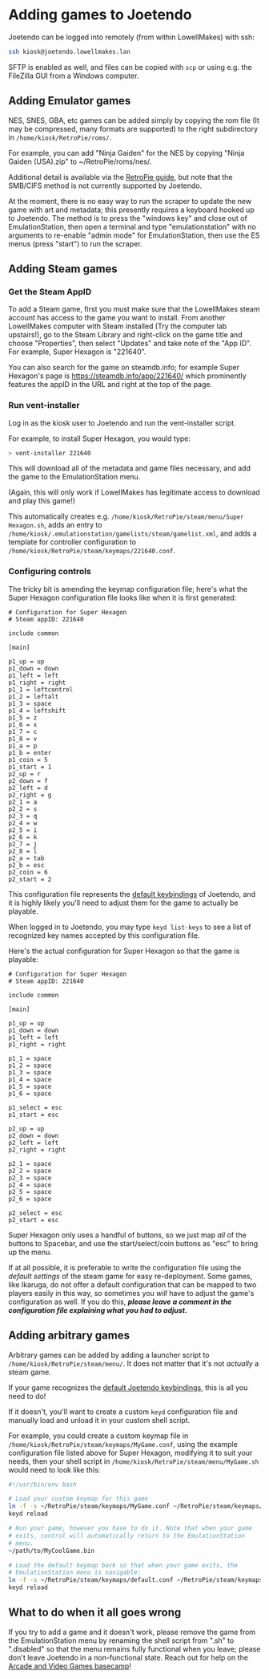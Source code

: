 # Adding games to Joetendo

Joetendo can be logged into remotely (from within LowellMakes) with
ssh:

```sh
ssh kiosk@joetendo.lowellmakes.lan
```

SFTP is enabled as well, and files can be copied with `scp` or using
e.g. the FileZilla GUI from a Windows computer.

## Adding Emulator games

NES, SNES, GBA, etc games can be added simply by copying the rom file
(It may be compressed, many formats are supported) to the right
subdirectory in `/home/kiosk/RetroPie/roms/`.

For example, you can add "Ninja Gaiden" for the NES by copying "Ninja
Gaiden (USA).zip" to ~/RetroPie/roms/nes/.

Additional detail is available via the [RetroPie
guide](https://retropie.org.uk/docs/Transferring-Roms/), but note that
the SMB/CIFS method is not currently supported by Joetendo.

At the moment, there is no easy way to run the scraper to update the
new game with art and metadata; this presently requires a keyboard
hooked up to Joetendo. The method is to press the "windows key" and
close out of EmulationStation, then open a terminal and type
"emulationstation" with no arguments to re-enable "admin mode" for
EmulationStation, then use the ES menus (press "start") to run the
scraper.

## Adding Steam games

### Get the Steam AppID

To add a Steam game, first you must make sure that the LowellMakes
steam account has access to the game you want to install. From another
LowellMakes computer with Steam installed (Try the computer lab
upstairs!), go to the Steam Library and right-click on the game title
and choose "Properties", then select "Updates" and take note of the
"App ID". For example, Super Hexagon is "221640".

You can also search for the game on steamdb.info; for example Super
Hexagon's page is https://steamdb.info/app/221640/ which prominently
features the appID in the URL and right at the top of the page.

### Run vent-installer

Log in as the kiosk user to Joetendo and run the vent-installer
script.

For example, to install Super Hexagon, you would type:

```sh
> vent-installer 221640
```

This will download all of the metadata and game files necessary, and
add the game to the EmulationStation menu.

(Again, this will only work if LowellMakes has legitimate access to
download and play this game!)

This automatically creates e.g. `/home/kiosk/RetroPie/steam/menu/Super
Hexagon.sh`, adds an entry to
`/home/kiosk/.emulationstation/gamelists/steam/gamelist.xml`, and adds
a template for controller configuration to
`/home/kiosk/RetroPie/steam/keymaps/221640.conf`.

### Configuring controls

The tricky bit is amending the keymap configuration file; here's what
the Super Hexagon configuration file looks like when it is first
generated:

```
# Configuration for Super Hexagon
# Steam appID: 221640

include common

[main]

p1_up = up
p1_down = down
p1_left = left
p1_right = right
p1_1 = leftcontrol
p1_2 = leftalt
p1_3 = space
p1_4 = leftshift
p1_5 = z
p1_6 = x
p1_7 = c
p1_8 = v
p1_a = p
p1_b = enter
p1_coin = 5
p1_start = 1
p2_up = r
p2_down = f
p2_left = d
p2_right = g
p2_1 = a
p2_2 = s
p2_3 = q
p2_4 = w
p2_5 = i
p2_6 = k
p2_7 = j
p2_8 = l
p2_a = tab
p2_b = esc
p2_coin = 6
p2_start = 2
```

This configuration file represents the [default
keybindings](https://github.com/LowellMakes/joetendo/blob/main/ipac.rst)
of Joetendo, and it is highly likely you'll need to adjust them for
the game to actually be playable.

When logged in to Joetendo, you may type `keyd list-keys` to see a
list of recognized key names accepted by this configuration file.

Here's the actual configuration for Super Hexagon so that the game is
playable:

```
# Configuration for Super Hexagon
# Steam appID: 221640

include common

[main]

p1_up = up
p1_down = down
p1_left = left
p1_right = right

p1_1 = space
p1_2 = space
p1_3 = space
p1_4 = space
p1_5 = space
p1_6 = space

p1_select = esc
p1_start = esc

p2_up = up
p2_down = down
p2_left = left
p2_right = right

p2_1 = space
p2_2 = space
p2_3 = space
p2_4 = space
p2_5 = space
p2_6 = space

p2_select = esc
p2_start = esc
```

Super Hexagon only uses a handful of buttons, so we just map *all* of
the buttons to Spacebar, and use the start/select/coin buttons as
"esc" to bring up the menu.

If at all possible, it is preferable to write the configuration file
using the *default settings* of the steam game for easy
re-deployment. Some games, like Ikaruga, do not offer a default
configuration that can be mapped to two players easily in this way, so
sometimes you *will* have to adjust the game's configuration as
well. If you do this, ***please leave a comment in the configuration
file explaining what you had to adjust.***

## Adding arbitrary games

Arbitrary games can be added by adding a launcher script to
`/home/kiosk/RetroPie/steam/menu/`.  It does not matter that it's not
*actually* a steam game.

If your game recognizes the
[default Joetendo keybindings](https://github.com/LowellMakes/joetendo/blob/main/ipac.rst),
this is all you need to do!

If it doesn't, you'll want to create a custom `keyd` configuration
file and manually load and unload it in your custom shell script.

For example, you could create a custom keymap file in
`/home/kiosk/RetroPie/steam/keymaps/MyGame.conf`, using the example
configuration file listed above for Super Hexagon, modifying it to
suit your needs, then your shell script in
`/home/kiosk/RetroPie/steam/menu/MyGame.sh` would need to look like
this:

```sh
#!/usr/bin/env bash

# Load your custom keymap for this game
ln -f -s ~/RetroPie/steam/keymaps/MyGame.conf ~/RetroPie/steam/keymaps/active.conf
keyd reload

# Run your game, however you have to do it. Note that when your game
# exits, control will automatically return to the EmulationStation
# menu.
~/path/to/MyCoolGame.bin

# Load the default keymap back so that when your game exits, the
# EmulationStation menu is navigable:
ln -f -s ~/RetroPie/steam/keymaps/default.conf ~/RetroPie/steam/keymaps/active.conf
keyd reload
```

## What to do when it all goes wrong

If you try to add a game and it doesn't work, please remove the game
from the EmulationStation menu by renaming the shell script from ".sh"
to ".disabled" so that the menu remains fully functional when you
leave; please don't leave Joetendo in a non-functional state. Reach
out for help on the [Arcade and Video Games
basecamp](https://3.basecamp.com/3376147/projects/1248767)!
